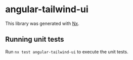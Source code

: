 # angular-tailwind-ui

This library was generated with [Nx](https://nx.dev).

## Running unit tests

Run `nx test angular-tailwind-ui` to execute the unit tests.
